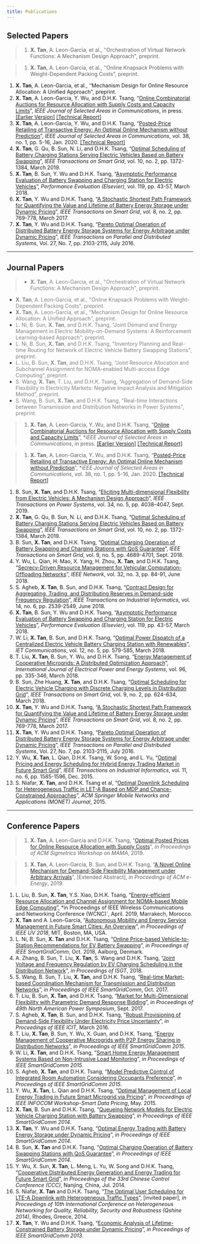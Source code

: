 ```yaml
---
title: Publications
--- 
```


## Selected Papers

> 1. **X. Tan**, A. Leon-Garcia, et al., ‘‘Orchestration of Virtual Network Functions: A Mechanism Design Approach", preprint. 

> 1. **X. Tan**, A. Leon-Garcia, et al., ‘‘Online Knapsack Problems with Weight-Dependent Packing Costs", preprint.
1. **X. Tan**, A. Leon-Garcia, et al., ‘‘Mechanism Design for Online Resource Allocation: A Unified Approach", preprint.
1. **X. Tan**, A. Leon-Garcia, Y. Wu, and D.H.K. Tsang, “[Online Combinatorial Auctions for Resource Allocation with Supply Costs and Capacity Limits](/documents/OCA-JSAC-2020.pdf)”, *IEEE Journal of Selected Areas in Communications*, in press.  [[Earlier Version]](https://www.sigmetrics.org/mama/abstracts/Tan.pdf) [[Technical Report]](/documents/jsac_sdp_report.pdf)
1. **X. Tan**, A. Leon-Garcia, Y. Wu, and D.H.K. Tsang, “[Posted-Price Retailing of Transactive Energy: An Optimal Online Mechanism without Prediction](/documents/PPR-JSAC-2020.pdf)”, *IEEE Journal of Selected Areas in Communications*, vol. 38, no. 1, pp. 5-16, Jan. 2020. [[Technical Report]](/documents/jsac_pprTE_report.pdf)
1. **X. Tan**, G. Qu, B. Sun, N. Li, and D.H.K. Tsang, “[Optimal Scheduling of Battery Charging Stations Serving Electric Vehicles Based on Battery Swapping](/documents/bcs_scheduling_ev_tsg.pdf)”, *IEEE Transactions on Smart Grid*, vol. 10, no. 2, pp. 1372-1384, March 2019.
1. **X. Tan**, B. Sun, Y. Wu and D.H.K. Tsang, “[Asymptotic Performance Evaluation of Battery Swapping and Charging Station for Electric Vehicles](/documents/bscs_queuing_pe.pdf)”, *Performance Evaluation (Elsevier)*, vol. 119, pp. 43-57, March 2018.
1. **X. Tan**, Y. Wu and D.H.K. Tsang, “[A Stochastic Shortest Path Framework for Quantifying the Value and Lifetime of Battery Energy Storage under Dynamic Pricing](/documents/ssp_bess_tsg.pdf)”, *IEEE Transactions on Smart Grid*, vol. 8, no. 2, pp. 769-778, March 2017. 
1. **X. Tan**, Y. Wu and D.H.K. Tsang, “[Pareto Optimal Operation of Distributed Battery Energy Storage Systems for Energy Arbitrage under Dynamic Pricing](/documents/pareto_bess_tpds.pdf)”, *IEEE Transactions on Parallel and Distributed Systems*, Vol. 27, No. 7, pp. 2103-2115, July 2016.


--- 
## Journal Papers

> - <span style="color:Gray"> **X. Tan**, A. Leon-Garcia, et al., "Orchestration of Virtual Network Functions: A Mechanism Design Approach", preprint. </span>
- <span style="color:Gray"> **X. Tan**, A. Leon-Garcia, et al., "Online Knapsack Problems with Weight-Dependent Packing Costs", preprint. </span>
- <span style="color:Gray"> **X. Tan**, A. Leon-Garcia, et al., "Mechanism Design for Online Resource Allocation: A Unified Approach", preprint. </span>
- <span style="color:Gray"> L. Ni, B. Sun, **X. Tan**, and D.H.K. Tsang, "Joint Demand and Energy Management in Electric Mobility-on-Demand Systems: A Reinforcement Learning-based Approach", preprint. </span>
- <span style="color:Gray"> L. Ni, B. Sun, **X. Tan**, and D.H.K. Tsang, "Inventory Planning and Real-time Routing for Network of Electric Vehicle Battery Swapping Stations", preprint. </span>
- <span style="color:Gray"> L. Liu, B. Sun, **X. Tan**, and D.H.K. Tsang, “Joint Resource Allocation and Subchannel Assignment for NOMA-enabled Multi-access Edge Computing”, preprint. </span>
- <span style="color:Gray"> S. Wang, **X. Tan**, T. Liu, and D.H.K. Tsang, “Aggregation of Demand-Side Flexibility in Electricity Markets: Negative Impact Analysis and Mitigation Method”, preprint. </span> 
- <span style="color:Gray"> S. Wang, B. Sun, **X. Tan**, and D.H.K. Tsang, "Real-time Interactions between Transmission and Distribution Networks in Power Systems", preprint. </span>


> 1. **X. Tan**, A. Leon-Garcia, Y. Wu, and D.H.K. Tsang, “[Online Combinatorial Auctions for Resource Allocation with Supply Costs and Capacity Limits](/documents/OCA-JSAC-2020.pdf)”, **iEEE Journal of Selected Areas in Communications*, in press. [[Earlier Version]](https://www.sigmetrics.org/mama/abstracts/Tan.pdf) [[Technical Report]](/documents/jsac_sdp_report.pdf)

> 1. **X. Tan**, A. Leon-Garcia, Y. Wu, and D.H.K. Tsang, “[Posted-Price Retailing of Transactive Energy: An Optimal Online Mechanism without Prediction](/documents/PPR-JSAC-2020.pdf)”, **iEEE Journal of Selected Areas in Communications*, vol. 38, no. 1, pp. 5-16, Jan. 2020. [[Technical Report]](/documents/PPR-JSAC-2020.pdf)
1. B. Sun, **X. Tan**, and D.H.K. Tsang, “[Eliciting Multi-dimensional Flexibility from Electric Vehicles: A Mechanism Design Approach](/documents/MDF_mechanism_TPS.pdf)”, *IEEE Transactions on Power Systems*, vol. 34, no. 5, pp. 4038–4047, Sept. 2019.
1. **X. Tan**, G. Qu, B. Sun, N. Li, and D.H.K. Tsang, “[Optimal Scheduling of Battery Charging Stations Serving Electric Vehicles Based on Battery Swapping](/documents/bcs_scheduling_ev_tsg.pdf)”, *IEEE Transactions on Smart Grid*, vol. 10, no. 2, pp. 1372-1384, March 2019.
1. B. Sun, **X. Tan**, and D.H.K. Tsang, “[Optimal Charging Operation of Battery Swapping and Charging Stations with QoS Guarantee](/documents/operation_BSCS_QoS.pdf)”, *IEEE Transactions on Smart Grid*, vol. 9, no. 5, pp. 4689-4701, Sept. 2018.
1. Y. Wu, L. Qian, H. Mao, X. Yang, H. Zhou, **X. Tan**, and D.H.K. Tsang, “[Secrecy-Driven Resource Management for Vehicular Computation-Ofﬂoading Networks](/documents/yuan_SDRM_net.pdf)”, *IEEE Network*, vol. 32, no. 3, pp. 84-91, June 2018.
1. S. Agheb, **X. Tan**, B. Sun, and D.H.K. Tsang, “[Contract Design for Aggregating, Trading, and Distributing Reserves in Demand-side Frequency Regulation](/documents/sareh_contract_tii.pdf)”, *IEEE Transactions on Industrial Informatics*, vol. 14, no. 6, pp. 2539-2549, June 2018.
1. **X. Tan**, B. Sun, Y. Wu and D.H.K. Tsang, “[Asymptotic Performance Evaluation of Battery Swapping and Charging Station for Electric Vehicles](/documents/bscs_queuing_pe.pdf)”, *Performance Evaluation (Elsevier)*, vol. 119, pp. 43-57, March 2018.
1. W. Li, **X. Tan**, B. Sun, and D.H.K. Tsang, “[Optimal Power Dispatch of a Centralized Electric Vehicle Battery Charging Station with Renewables](/documents/jason_bcs_iet.pdf)”, *IET Communications*, vol. 12, no. 5, pp. 579-585, March 2018.
1. T. Liu, **X. Tan**, B. Sun, Y. Wu, and D.H.K. Tsang, “[Energy Management of Cooperative Microgrids: A Distributed Optimization Approach](/documents/distributed_MG_IJEPES.pdf)”, *International Journal of Electrical Power and Energy Systems*, vol. 96, pp. 335-346, March 2018.
1. B. Sun, Zhe Huang, **X. Tan**, and D.H.K. Tsang, “[Optimal Scheduling for Electric Vehicle Charging with Discrete Charging Levels in Distribution Grid](/documents/ev_discrete_charging_tsg.pdf)”, *IEEE Transactions on Smart Grid*, vol. 9, no. 2, pp. 624-634, March 2018.
1. **X. Tan**, Y. Wu and D.H.K. Tsang, “[A Stochastic Shortest Path Framework for Quantifying the Value and Lifetime of Battery Energy Storage under Dynamic Pricing](/documents/ssp_bess_tsg.pdf)”, *IEEE Transactions on Smart Grid*, vol. 8, no. 2, pp. 769-778, March 2017.
1. **X. Tan**, Y. Wu and D.H.K. Tsang, “[Pareto Optimal Operation of Distributed Battery Energy Storage Systems for Energy Arbitrage under Dynamic Pricing](/documents/pareto_bess_tpds.pdf)”, *IEEE Transactions on Parallel and Distributed Systems*, Vol. 27, No. 7, pp. 2103-2115, July 2016. 
1. Y. Wu, **X. Tan**, L. Qian, D.H.K. Tsang, W. Song, and L. Yu, “[Optimal Pricing and Energy Scheduling for Hybrid Energy Trading Market in Future Smart Grid](/documents/pricing_hybrid_market_tii.pdf)”, *IEEE Transactions on Industrial Informatics*, vol. 11, no. 6, pp. 1585-1596, Dec. 2015.
1. S. Niafar, **X. Tan**, and D.H.K. Tsang et al, “[Optimal Downlink Scheduling for Heterogeneous Traffic in LET-A Based on MDP and Chance-Constrained Approaches](/documents/downlink_scheduling_monet.pdf)”, *ACM Springer Mobile Networks and Applications (MONET) Journal*, 2015.


--- 
## Conference Papers
> 1. **X. Tan**, A. Leon-Garcia and D.H.K. Tsang, “[Optimal Posted Prices for Online Resource Allocation with Supply Costs](https://www.sigmetrics.org/mama/abstracts/Tan.pdf)”, *in Proceedings of ACM Sigmetrics Workshop on MAMA*, 2019.

> 1. **X. Tan**, A. Leon-Garcia, B. Sun, and D.H.K. Tsang, “[A Novel Online Mechanism for Demand-Side Flexibility Management under Arbitrary Arrivals](/documents/e_energy_19.pdf)”, [Extended Abstract], *in Proceedings of ACM e-Energy*, 2019.
1. L. Liu, B. Sun, **X. Tan**, Y.S. Xiao, D.H.K. Tsang, “[Energy-efficient Resource Allocation and Channel Assignment for NOMA-based Mobile Edge Computing](/documents/noma_mec_wcnc19.pdf)”, *in Proceedings of IEEE Wireless Communications and Networking Conference (WCNC)`, April. 2019, Marrakech, Morocco.
1. **X. Tan** and A. Leon-Garcia, “[Autonomous Mobility and Energy Service Management in Future Smart Cities: An Overview](https://arxiv.org/abs/1810.04576)”, *in Proceedings of IEEE UV 2018*, MIT, Boston, MA, USA.
1. L. Ni, B. Sun, **X. Tan** and D.H.K. Tsang, “[Online Price-based Vehicle-to-Station Recommendations for EV Battery Swapping](/documents/online_v2s_sgc.pdf)”, *in Proceedings of IEEE SmartGridComm*, Oct. 2018, Aalborg, Denmark.
1. A. Zhang, B. Sun, T. Liu, **X. Tan**, S. Wang and D.H.K. Tsang, “[Joint Voltage and Frequency Regulation by EV Charging Scheduling in the Distribution Network](/documents/JVFR_EV_ISGT.pdf)”, *in Proceedings of ISGT*, 2018.
1. S. Wang, B. Sun, T. Liu, **X. Tan**, and D.H.K. Tsang, “[Real-time Market-based Coordination Mechanism for Transmission and Distribution Networks](/documents/realtime_coordination_sgc.pdf)”, *in Proceedings of IEEE SmartGridComm*, Oct. 2017. 
1. T. Liu, B. Sun, **X. Tan**, and D.H.K. Tsang, “[Market for Multi-Dimensional Flexibility with Parametric Demand Response Bidding](/documents/market_mdf_naps.pdf)”, *in Proceedings of 49th North American Power Symposium*, Sept. 2017.
1. S. Agheb, **X. Tan**, B. Sun, and D.H.K. Tsang, “[Robust Provisioning of Demand-Side Flexibility Under Electricity Price Uncertainty](/documents/robust_dsf_icit.pdf)”, *in Proceedings of IEEE ICIT*, March 2016.
1. T. Liu, **X. Tan**, B. Sun, Y. Wu, X. Guan, and D.H.K. Tsang, “[Energy Management of Cooperative Microgrids with P2P Energy Sharing in Distribution Networks](/documents/microgrid_p2p_sgc.pdf)”, *in Proceedings of IEEE SmartGridComm 2015*.
1. W. Li, **X. Tan**, and D.H.K. Tsang, “[Smart Home Energy Management Systems Based on Non-Intrusive Load Monitoring](/documents/smart_home_nilm_sgc.pdf)”, *in Proceedings of IEEE SmartGridComm 2015*.
1. S. Agheb, **X. Tan**, and D.H.K. Tsang, “[Model Predictive Control of Integrated Room Automation Considering Occupants Preference](/documents/mpc_room_sgc.pdf)”, *in Proceedings of IEEE SmartGridComm 2015*.
1. Y. Wu, **X. Tan**, L. Qian and D.H.K. Tsang, “[Optimal Management of Local Energy Trading in Future Smart Microgrid via Pricing](/documents/trading_pricing_sdc.pdf)”, *in Proceedings of IEEE INFOCOM Workshop-Smart Data Pricing*, May. 2015.
1. **X. Tan**, B. Sun and D.H.K. Tsang, “[Queueing Network Models for Electric Vehicle Charging Station with Battery Swapping](/documents/queueing_bscs_sgc.pdf)”, *in Proceedings of IEEE SmartGridComm 2014*.
1. **X. Tan**, Y. Wu and D.H.K. Tsang, “[Optimal Energy Trading with Battery Energy Storage under Dynamic Pricing](/documents/trading_bess_sgc.pdf)”, *in Proceedings of IEEE SmartGridComm 2014*.
1. B. Sun, **X. Tan** and D.H.K. Tsang, “[Optimal Charging Operation of Battery Swapping Stations with QoS Guarantee](/documents/operation_bscs_sgc.pdf)”, *in Proceedings of IEEE SmartGridComm 2014*.
1. Y. Wu, X. Sun, **X. Tan**, L. Meng, L. Yu, W. Song and D.H.K. Tsang, “[Cooperative Distributed Energy Generation and Energy Trading for Future Smart Grid](/documents/coop_trading_ccc.pdf)”, *in Proceedings of the 33rd Chinese Control Conference (CCC)*, Nanjing, China, Jul. 2014.
1. S. Niafar, **X. Tan** and D.H.K. Tsang, “[The Optimal User Scheduling for LTE-A Downlink with Heterogeneous Traffic Types](/documents/downlink_sheduling_qhine.pdf)”, [invited paper], *in Proceedings of 10th International Conference on Heterogeneous Networking for Quality, Reliability, Security and Robustness (Qshine 2014)*, Rhodes, Greece, 2014.
1. **X. Tan**, Y. Wu and D.H.K. Tsang, “[Economic Analysis of Lifetime-Constrained Battery Storage under Dynamic Pricing](/documents/lifetime_analysis_bess_sgc.pdf)”, *in Proceedings of IEEE SmartGridComm 2013*.